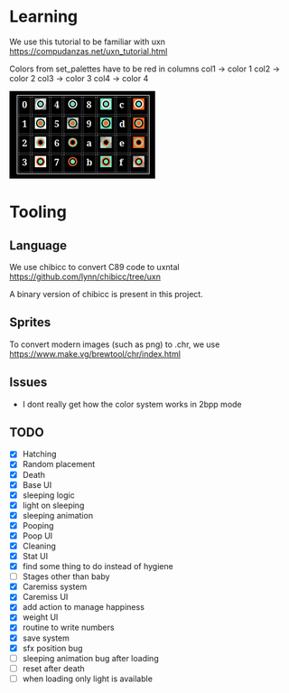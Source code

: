 # Learning 

We use this tutorial to be familiar with uxn 
https://compudanzas.net/uxn_tutorial.html

Colors from set_palettes have to be red in columns
col1 -> color 1
col2 -> color 2
col3 -> color 3
col4 -> color 4

![Possible color values](image.png)

# Tooling 

## Language 

We use chibicc to convert C89 code to uxntal 
https://github.com/lynn/chibicc/tree/uxn

A binary version of chibicc is present in this project.

## Sprites 

To convert modern images (such as png) to .chr, we use 
https://www.make.vg/brewtool/chr/index.html


## Issues

* I dont really get how the color system works in 2bpp mode


## TODO

- [x] Hatching
- [x] Random placement
- [x] Death
- [x] Base UI
- [x] sleeping logic
- [x] light on sleeping
- [x] sleeping animation
- [x] Pooping
- [x] Poop UI
- [x] Cleaning
- [x] Stat UI
- [x] find some thing to do instead of hygiene
- [ ] Stages other than baby
- [x] Caremiss system
- [x] Caremiss UI
- [x] add action to manage happiness
- [x] weight UI
- [x] routine to write numbers
- [x] save system
- [x] sfx position bug 
- [ ] sleeping animation bug after loading
- [ ] reset after death
- [ ] when loading only light is available 